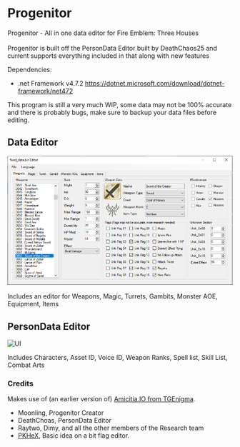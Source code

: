 # Progenitor
Progenitor - All in one data editor for Fire Emblem: Three Houses <br />
<br />
Progenitor is built off the PersonData Editor built by DeathChaos25 and current supports everything included in that along with new features

Dependencies:
- .net Framework v4.7.2 https://dotnet.microsoft.com/download/dotnet-framework/net472

This program is still a very much WIP, some data may not be 100% accurate and there is probably bugs, make sure to backup your data files before editing.

## Data Editor

![UI](example_pictures/Data_Editor.png)

Includes an editor for Weapons, Magic, Turrets, Gambits, Monster AOE, Equipment, Items


## PersonData Editor

![UI](example_pictures/PersonData_Editor.png)

Includes Characters, Asset ID, Voice ID, Weapon Ranks, Spell list, Skill List, Combat Arts

### Credits
Makes use of (an earlier version of) [Amicitia.IO from TGEnigma](https://github.com/TGEnigma/Amicitia.IO). 

- Moonling, Progenitor Creator
- DeathChoas, PersonData Editor
- Raytwo, Dimy, and all the other members of the Research team
- [PKHeX](https://github.com/kwsch/PKHeX), Basic idea on a bit flag editor.